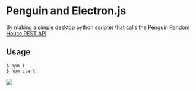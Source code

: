 # Penguin and Electron.js

By making a simple desktop python scripter that calls the [Penguin Random House REST API](https://www.penguinrandomhouse.biz/webservices/rest/?ref=public_apis&utm_medium=website)

## Usage

```console
$ npm i
$ npm start
```

![](https://media.tenor.com/vr8D7OevIDAAAAAM/penguin-dance.gif)